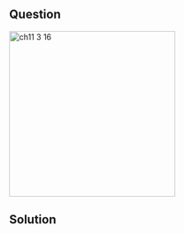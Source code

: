 ## Question
<img width="300" alt="ch11 3 16" src="https://github.com/user-attachments/assets/6a00c0f0-0552-43d9-b4c1-783eccabe3f7" />

## Solution
